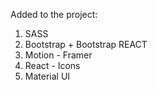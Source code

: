 Added to the project:

1) SASS
2) Bootstrap + Bootstrap REACT
3) Motion - Framer
4) React - Icons
5) Material UI